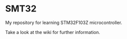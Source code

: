 SMT32
=====

My repository for learning STM32F103Z microcontroller.

Take a look at the wiki for further information.
